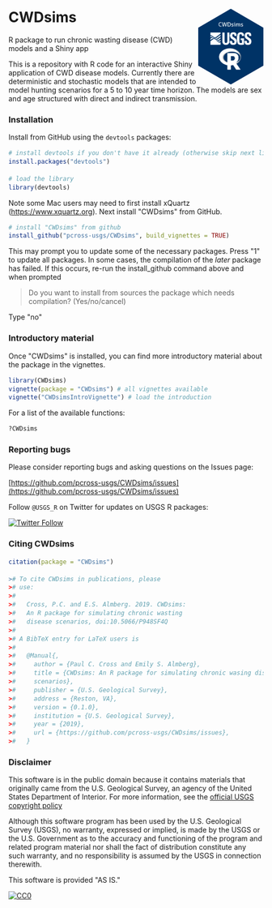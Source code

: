 CWDsims <img src="man/figures/logo.png" alt="toxEval" height="150px" align="right" />
=====================================================================================
R package to run chronic wasting disease (CWD) models and a Shiny app

This is a repository with R code for an interactive Shiny application of CWD disease models. Currently there are deterministic and stochastic models that are intended to model hunting scenarios for a 5 to 10 year time horizon. The models are sex and age structured with direct and indirect transmission. 

### Installation ###

Install from GitHub using the `devtools` packages:

```r
# install devtools if you don't have it already (otherwise skip next line)
install.packages("devtools")

# load the library
library(devtools)
```
Note some Mac users may need to first install xQuartz (https://www.xquartz.org). Next install "CWDsims" from GitHub.  

```r
# install "CWDsims" from github
install_github("pcross-usgs/CWDsims", build_vignettes = TRUE)
```
This may prompt you to update some of the necessary packages. Press "1" to update all packages. In some cases, the compilation of the *later* package has failed. If this occurs, re-run the install_github command above and when prompted

> Do you want to install from sources the package which needs compilation? (Yes/no/cancel)

Type "no"

### Introductory material

Once "CWDsims" is installed, you can find more introductory material about the package in the vignettes. 

```r
library(CWDsims)
vignette(package = "CWDsims") # all vignettes available
vignette("CWDsimsIntroVignette") # load the introduction
```
For a list of the available functions: 

```r
?CWDsims
```

### Reporting bugs ###

Please consider reporting bugs and asking questions on the Issues page:

[https://github.com/pcross-usgs/CWDsims/issues](https://github.com/pcross-usgs/CWDsims/issues)


Follow `@USGS_R` on Twitter for updates on USGS R packages:

[![Twitter Follow](https://img.shields.io/twitter/follow/USGS_R.svg?style=social&label=Follow%20USGS_R)](https://twitter.com/USGS_R)

### Citing CWDsims ###

``` r
citation(package = "CWDsims")

># To cite CWDsims in publications, please
># use:
># 
>#   Cross, P.C. and E.S. Almberg. 2019. CWDsims: 
>#   An R package for simulating chronic wasting
>#   disease scenarios, doi:10.5066/P948SF4Q
># 
># A BibTeX entry for LaTeX users is
># 
>#   @Manual{,
>#     author = {Paul C. Cross and Emily S. Almberg},
>#     title = {CWDsims: An R package for simulating chronic wasing disease
>#     scenarios},
>#     publisher = {U.S. Geological Survey},
>#     address = {Reston, VA},
>#     version = {0.1.0},
>#     institution = {U.S. Geological Survey},
>#     year = {2019},
>#     url = {https://github.com/pcross-usgs/CWDsims/issues},
>#   }
```

### Disclaimer ###

This software is in the public domain because it contains materials that originally came from the U.S. Geological Survey, an agency of the United States Department of Interior. For more information, see the [official USGS copyright policy](https://www2.usgs.gov/visual-id/credit_usgs.html#copyright)

Although this software program has been used by the U.S. Geological Survey (USGS), no warranty, expressed or implied, is made by the USGS or the U.S. Government as to the accuracy and functioning of the program and related program material nor shall the fact of distribution constitute any such warranty, and no responsibility is assumed by the USGS in connection therewith.

This software is provided "AS IS."

[![CC0](http://i.creativecommons.org/p/zero/1.0/88x31.png)](http://creativecommons.org/publicdomain/zero/1.0/)
